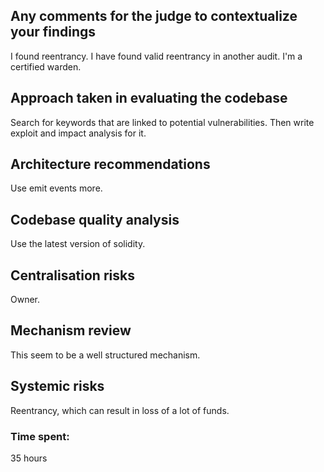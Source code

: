 ## Any comments for the judge to contextualize your findings
I found reentrancy.
I have found valid reentrancy in another audit.
I'm a certified warden.

## Approach taken in evaluating the codebase
Search for keywords that are linked to potential vulnerabilities.
Then write exploit and impact analysis for it.

## Architecture recommendations
Use emit events more.

## Codebase quality analysis
Use the latest version of solidity.

## Centralisation risks
Owner.

## Mechanism review
This seem to be a well structured mechanism.

## Systemic risks
Reentrancy, which can result in loss of a lot of funds.

### Time spent:
35 hours